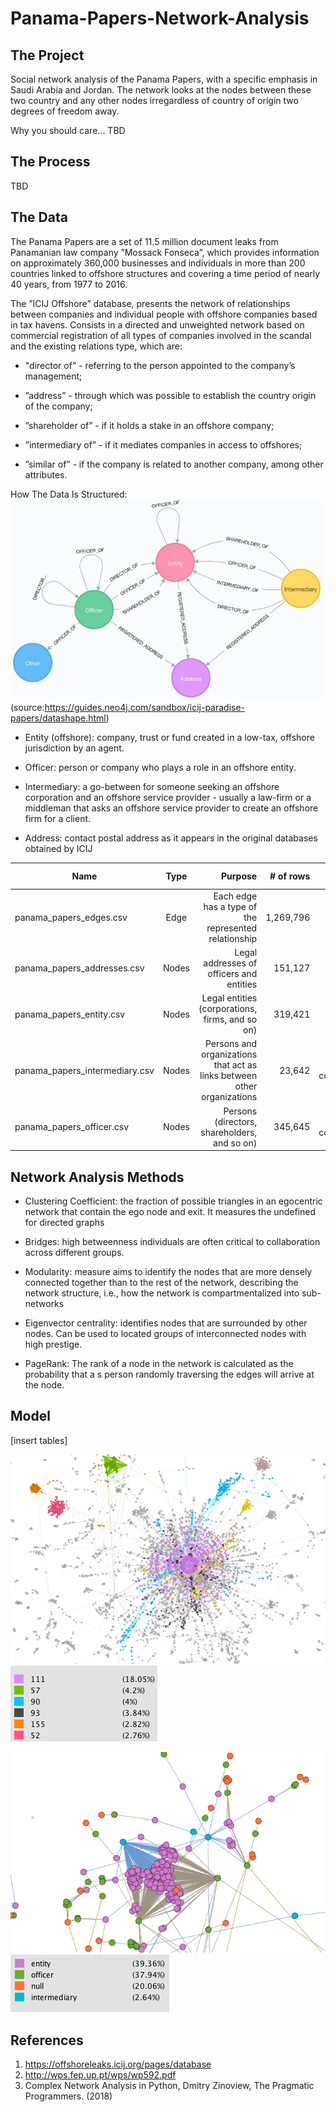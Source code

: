 # Panama-Papers-Network-Analysis

## The Project
Social network analysis of the Panama Papers, with a specific emphasis in Saudi Arabia and Jordan. The network looks at the nodes between these two country and any other nodes irregardless of country of origin two degrees of freedom away.

Why you should care... TBD

## The Process
TBD

## The Data
The Panama  Papers are a set of 11.5 million document leaks from Panamanian law company ”Mossack Fonseca”, which provides
information on approximately 360,000 businesses and individuals in more than 200 countries linked to offshore structures and covering a time period of nearly 40 years, from 1977 to 2016.

The  ”ICIJ  Offshore”  database,  presents  the  network  of  relationships  between  companies  and  individual  people  with  offshore  companies based in tax havens. Consists in a directed and unweighted network based on commercial  registration  of  all  types  of  companies  involved  in  the  scandal  and the existing relations type, which are:

* "director of” - referring to the person appointed to the company’s management;

* ”address” - through which was possible to establish the country origin of the company;

* ”shareholder of” - if it holds a stake in an offshore company;

* ”intermediary of” - if it mediates companies in access to offshores;

* ”similar of” - if the company is related to another company, among other attributes.

How The Data Is Structured:
![](images/shapeofthedata.png)
(source:https://guides.neo4j.com/sandbox/icij-paradise-papers/datashape.html)

* Entity (offshore): company, trust or fund created in a low-tax, offshore
   jurisdiction by an agent.

* Officer: person or company who plays a role in an offshore entity.

* Intermediary: a go-between for someone seeking an offshore corporation
  and an offshore service provider - usually a law-firm or a middleman that
  asks an offshore service provider to create an offshore firm for a client.

* Address: contact postal address as it appears in the original databases
  obtained by ICIJ

| Name          | Type          | Purpose | # of rows | Columns of interest |
| ------------- |:-------------:| -------:|----------:|------------:|
|  panama_papers_edges.csv    |    Edge       |   Each edge has a type of the represented relationship | 1,269,796    |   START_ID, TYPE, END_ID      |
| panama_papers_addresses.csv |    Nodes      |   Legal addresses of officers and entities  |   151,127  |      n/a   |
| panama_papers_entity.csv  |    Nodes      |   Legal entities (corporations, firms, and so on) |   319,421   |     name, jurisdiction    |
| panama_papers_intermediary.csv|    Nodes      |  Persons and organizations that act as links between other organizations| 23,642 |  name, country_code  |
| panama_papers_officer.csv  |    Nodes      | Persons (directors, shareholders, and so on)| 345,645 | name, country_code |



## Network Analysis Methods

* Clustering Coefficient: the fraction of possible triangles in an egocentric network that contain the ego node and exit. It measures the undefined for directed graphs

* Bridges: high  betweenness  individuals  are  often  critical  to  collaboration across different groups.

* Modularity: measure aims to identify the nodes that are more densely connected together than to the rest of the network, describing the network structure, i.e., how the network is compartmentalized into sub-networks

* Eigenvector centrality: identifies nodes that are surrounded by other nodes. Can be used to located groups of interconnected nodes with high prestige.

* PageRank: The rank of a node in the network is calculated as the probability that a s person randomly traversing the edges will arrive at the node.

## Model

[insert tables]

![](images/global.png)
![](images/legend_modularity.png)

![](images/zoom.png)
![](images/legend_types.png)


## References
1. https://offshoreleaks.icij.org/pages/database
2. http://wps.fep.up.pt/wps/wp592.pdf
2. Complex Network Analysis in Python, Dmitry Zinoview, The Pragmatic Programmers. (2018)
